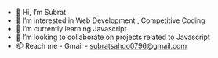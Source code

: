 - 👋 Hi, I’m Subrat
- 👀 I’m interested in Web Development , Competitive Coding 
- 🌱 I’m currently learning Javascript
- 💞️ I’m looking to collaborate on projects related to Javascript
- 📫 Reach me - Gmail - subratsahoo0796@gmail.com 


